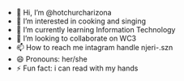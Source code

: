 - 👋 Hi, I’m @hotchurcharizona 
- 👀 I’m interested in cooking and singing
- 🌱 I’m currently learning Information Technology 
- 💞️ I’m looking to collaborate on WC3
- 📫 How to reach me intagram handle njeri-.szn
- 😄 Pronouns: her/she
- ⚡ Fun fact: i can read with my hands 

<!---
hotchurcharizona/hotchurcharizona is a ✨ special ✨ repository because its `README.md` (this file) appears on your GitHub profile.
You can click the Preview link to take a look at your changes.
--->
